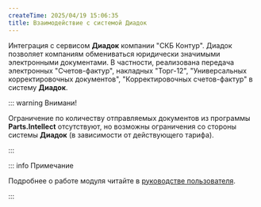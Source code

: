 ```yaml
---
createTime: 2025/04/19 15:06:35
title: Взаимодействие с системой Диадок
---
```

Интеграция с сервисом **Диадок** компании "СКБ Контур". Диадок позволяет компаниям обмениваться юридически значимыми электронными документами. В частности, реализована передача электронных "Счетов-фактур", накладных "Торг-12", "Универсальных корректировочных документов", "Корректировочных счетов-фактур" в систему **Диадок**.

::: warning Внимани!

Ограничение по количеству отправляемых документов из программы **Parts.Intellect** отсутствуют, но возможны ограничения со стороны системы **Диадок** (в зависимости от действующего тарифа).

:::

::: info Примечание

Подробнее о работе модуля читайте в [руководстве пользователя](https://product-doc.tradesoft.ru/ai/diadok/index.htm).

:::